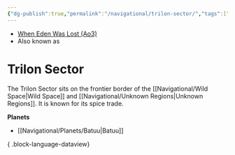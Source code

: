 ```yaml
---
{"dg-publish":true,"permalink":"/navigational/trilon-sector/","tags":["map","sector","outerrim","unfinished"]}
---
```


- [When Eden Was Lost (Ao3)](https://archiveofourown.org/works/19334440/chapters/45992584)
- Also known as 
# Trilon Sector
The Trilon Sector sits on the frontier border of the [[Navigational/Wild Space\|Wild Space]] and [[Navigational/Unknown Regions\|Unknown Regions]]. It is known for its spice trade.
 
**Planets**
- [[Navigational/Planets/Batuu\|Batuu]]

{ .block-language-dataview}